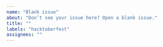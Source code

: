 ```yaml
---
name: "Blank issue"
about: "Don’t see your issue here? Open a blank issue."
title: ""
labels: "hacktoberfest"
assignees: ""
---
```

